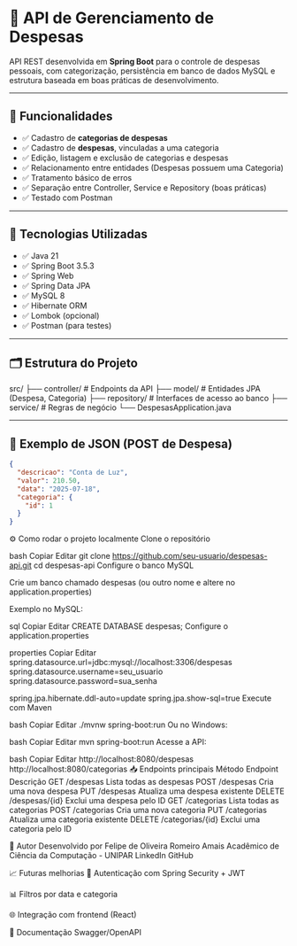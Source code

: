 # 💸 API de Gerenciamento de Despesas

API REST desenvolvida em **Spring Boot** para o controle de despesas pessoais, com categorização, persistência em banco de dados MySQL e estrutura baseada em boas práticas de desenvolvimento.

---

## 📌 Funcionalidades

- ✅ Cadastro de **categorias de despesas**
- ✅ Cadastro de **despesas**, vinculadas a uma categoria
- ✅ Edição, listagem e exclusão de categorias e despesas
- ✅ Relacionamento entre entidades (Despesas possuem uma Categoria)
- ✅ Tratamento básico de erros
- ✅ Separação entre Controller, Service e Repository (boas práticas)
- ✅ Testado com Postman

---

## 🧱 Tecnologias Utilizadas

- ✅ Java 21
- ✅ Spring Boot 3.5.3
- ✅ Spring Web
- ✅ Spring Data JPA
- ✅ MySQL 8
- ✅ Hibernate ORM
- ✅ Lombok (opcional)
- ✅ Postman (para testes)

---

## 🗂️ Estrutura do Projeto

src/
├── controller/ # Endpoints da API
├── model/ # Entidades JPA (Despesa, Categoria)
├── repository/ # Interfaces de acesso ao banco
├── service/ # Regras de negócio
└── DespesasApplication.java


---

## 🧪 Exemplo de JSON (POST de Despesa)

```json
{
  "descricao": "Conta de Luz",
  "valor": 210.50,
  "data": "2025-07-18",
  "categoria": {
    "id": 1
  }
}

```

⚙️ Como rodar o projeto localmente
Clone o repositório

bash
Copiar
Editar
git clone https://github.com/seu-usuario/despesas-api.git
cd despesas-api
Configure o banco MySQL

Crie um banco chamado despesas (ou outro nome e altere no application.properties)

Exemplo no MySQL:

sql
Copiar
Editar
CREATE DATABASE despesas;
Configure o application.properties

properties
Copiar
Editar
spring.datasource.url=jdbc:mysql://localhost:3306/despesas
spring.datasource.username=seu_usuario
spring.datasource.password=sua_senha

spring.jpa.hibernate.ddl-auto=update
spring.jpa.show-sql=true
Execute com Maven

bash
Copiar
Editar
./mvnw spring-boot:run
Ou no Windows:

bash
Copiar
Editar
mvn spring-boot:run
Acesse a API:

bash
Copiar
Editar
http://localhost:8080/despesas
http://localhost:8080/categorias
📥 Endpoints principais
Método	Endpoint	Descrição
GET	/despesas	Lista todas as despesas
POST	/despesas	Cria uma nova despesa
PUT	/despesas	Atualiza uma despesa existente
DELETE	/despesas/{id}	Exclui uma despesa pelo ID
GET	/categorias	Lista todas as categorias
POST	/categorias	Cria uma nova categoria
PUT	/categorias	Atualiza uma categoria existente
DELETE	/categorias/{id}	Exclui uma categoria pelo ID

📌 Autor
Desenvolvido por Felipe de Oliveira Romeiro Amais
Acadêmico de Ciência da Computação - UNIPAR
LinkedIn
GitHub

📈 Futuras melhorias
🔐 Autenticação com Spring Security + JWT

📊 Filtros por data e categoria

🌐 Integração com frontend (React)

📄 Documentação Swagger/OpenAPI

